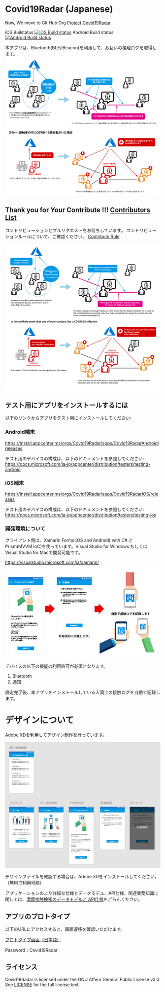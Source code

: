 # Covid19Radar (Japanese)

Now, We move to Git Hub Org [Project Covid19Radar](https://github.com/Covid-19Radar)

iOS Builstatus [![iOS Build status](https://build.appcenter.ms/v0.1/apps/9c268337-4db9-4bf4-be09-efaf16672c15/branches/master/badge)](https://appcenter.ms)
Android Build status [![Android Build status](https://build.appcenter.ms/v0.1/apps/3dcdf5b5-da95-4d03-96a6-e6ed42de7e16/branches/master/badge)](https://appcenter.ms)

本アプリは、Bluetooth(BLE/iBeacon)を利用して、お互いの接触ログを取得します。
![アプリの概念](img/AppDescription.jpg)


## Thank you for Your Contribute !!! [Contributors List](https://github.com/Covid-19Radar/Covid19Radar/blob/master/CONTRIBUTORS.md)
コントリビューションとプルリクエストをお待ちしています。
コントリビューションルールについて、ご確認ください。
[Contribute Rule](https://github.com/Covid-19Radar/Covid19Radar/blob/master/HOW_TO_CONTRIBUTE.md)

![App Description](img/AppDescription-en.jpg)

## テスト用にアプリをインストールするには

以下のリンクからアプリをテスト用にインストールしてください:

### Android端末

https://install.appcenter.ms/orgs/Covid19Radar/apps/Covid19RadarAndroid/releases

テスト用のデバイスの構成は、以下のドキュメントを参照してください:
https://docs.microsoft.com/ja-jp/appcenter/distribution/testers/testing-android

### iOS端末

https://install.appcenter.ms/orgs/Covid19Radar/apps/Covid19RadarIOS/releases

テスト用のデバイスの構成は、以下のドキュメントを参照してください:
https://docs.microsoft.com/ja-jp/appcenter/distribution/testers/testing-ios


### 開発環境について

クライアント側は、Xamarin Forms(iOS and Android) with C# と Prism(MVVM IoC)を使っています。Visual Studio for Windows もしくは Visual Studio for Macで開発可能です。

https://visualstudio.microsoft.com/ja/xamarin/

![アプリ設定に関して](img/design00.jpg)

デバイスの以下の機能の利用許可が必須となります。 

1. Bluetooth
2. 通知

設定完了後、本アプリをインストールしている人同士の接触ログを自動で記録します。

# デザインについて

[Adobe XD](https://www.adobe.com/jp/products/xd.html)を利用してデザイン制作を行っています。

![画面全体図](img/design01.jpg)

デザインファイルを確認する場合は、Adobe XDをインストールしてください。（無料で利用可能）

アプリケーションのより詳細な仕様とデータモデル、API仕様、関連業務知識に関しては、[濃厚接触検知のデータモデルと API仕様](doc/domain-model.md)をごらんください。


## アプリのプロトタイプ

以下のURLにアクセスすると、画面遷移を確認いただけます。

[プロトタイプ画面（日本語）](https://xd.adobe.com/view/f60f0c48-af7b-48cb-42c3-e74e64d07020-803e/?fullscreen)

Password：Covid19Radar

## ライセンス
Covid19Radar is licensed under the GNU Affero General Public License v3.0. See
[LICENSE](./LICENSE) for the full
license text.

